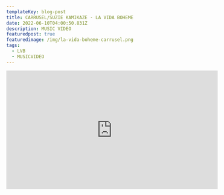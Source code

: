 ```yaml
---
templateKey: blog-post
title: CARRUSEL/SUZIE KAMIKAZE - LA VIDA BOHEME
date: 2022-06-10T04:00:50.831Z
description: MUSIC VIDEO
featuredpost: true
featuredimage: /img/la-vida-boheme-carrusel.png
tags:
  - LVB
  - MUSICVIDEO
---
```

<iframe width="560" height="315" src="https://www.youtube.com/embed/sqk6DTIeXtg" title="YouTube video player" frameborder="0" allow="accelerometer; autoplay; clipboard-write; encrypted-media; gyroscope; picture-in-picture" allowfullscreen></iframe>